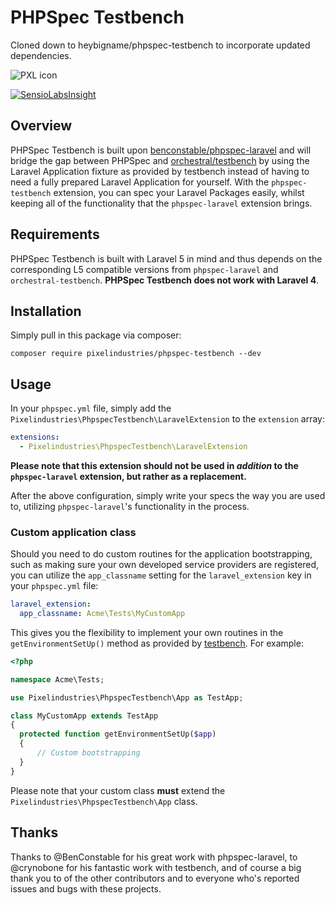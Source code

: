 # PHPSpec Testbench

Cloned down to heybigname/phpspec-testbench to incorporate updated dependencies.

![PXL icon](http://www.pixelindustries.com/img/logo.svg)

[![SensioLabsInsight](https://insight.sensiolabs.com/projects/34a6b5fa-7283-44ee-a031-a3d13c070d91/mini.png)](https://insight.sensiolabs.com/projects/34a6b5fa-7283-44ee-a031-a3d13c070d91)

## Overview
PHPSpec Testbench is built upon [benconstable/phpspec-laravel](https://github.com/BenConstable/phpspec-laravel) and will bridge the gap between PHPSpec and [orchestral/testbench](https://github.com/orchestral/testbench) by using the Laravel Application fixture as provided by testbench instead of having to need a fully prepared Laravel Application for yourself. With the `phpspec-testbench` extension, you can spec your Laravel Packages easily, whilst keeping all of the functionality that the `phpspec-laravel` extension brings.

## Requirements
PHPSpec Testbench is built with Laravel 5 in mind and thus depends on the corresponding L5 compatible versions from `phpspec-laravel` and `orchestral-testbench`. **PHPSpec Testbench does not work with Laravel 4**.

## Installation
Simply pull in this package via composer:

`composer require pixelindustries/phpspec-testbench --dev`

## Usage
In your `phpspec.yml` file, simply add the `Pixelindustries\PhpspecTestbench\LaravelExtension` to the `extension` array:


```yaml
extensions:
  - Pixelindustries\PhpspecTestbench\LaravelExtension
```

**Please note that this extension should not be used in _addition_ to the `phpspec-laravel` extension, but rather as a replacement.**

After the above configuration, simply write your specs the way you are used to, utilizing `phpspec-laravel`'s functionality in the process.

### Custom application class

Should you need to do custom routines for the application bootstrapping, such as making sure your own developed service providers are registered, you can utilize the `app_classname` setting for the `laravel_extension` key in your `phpspec.yml` file:

```yaml
laravel_extension:
  app_classname: Acme\Tests\MyCustomApp
```

This gives you the flexibility to implement your own routines in the `getEnvironmentSetUp()` method as provided by [testbench](http://orchestraplatform.com/docs/latest/components/testbench#overriding-setup-method). For example:

```php
<?php

namespace Acme\Tests;

use Pixelindustries\PhpspecTestbench\App as TestApp;

class MyCustomApp extends TestApp
{
  protected function getEnvironmentSetUp($app)
  {
      // Custom bootstrapping
  }
}

```

Please note that your custom class **must** extend the `Pixelindustries\PhpspecTestbench\App` class.

## Thanks

Thanks to @BenConstable for his great work with phpspec-laravel, to @crynobone for his fantastic work with testbench, and of course a big thank you to of the other contributors and to everyone who's reported issues and bugs with these projects. 
